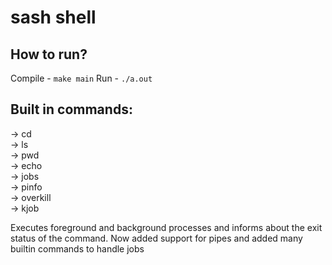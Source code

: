 # sash shell

## How to run?
Compile - `make main`
Run     -  `./a.out`  

## Built in commands:
 -> cd<br/>
 -> ls<br/>
 -> pwd<br/>
 -> echo<br/>
 -> jobs<br/>
 -> pinfo<br/>
 -> overkill<br/>
 -> kjob<br/>


 Executes foreground and background processes and informs about the exit status of the command. Now added support for pipes and added many builtin commands to handle jobs
  
